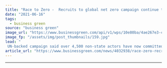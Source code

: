 ```yaml
---
title: "Race to Zero -  Recruits to global net zero campaign continue to surge, as campaign marks first anniversary"
date: "2021-06-16"
tags: 
  - business green
source: "business green"
image_url: "https://www.businessgreen.com/api/v1/wps/10e80ba/4ae267e3-ce3a-4125-a731-8d3463436d18/4/0409-vesta-wind-farm-kenya-185x114.jpg"
image_fp: "/assets/img/post_thumbnails/159.jpg"
lead: "
 UN-backed campaign said over 4,500 non-state actors have now committed to delivering net zero emissions by 2050 at the latest, including many of the world's largest businesses ..."
article_url: "https://www.businessgreen.com/news/4032938/race-zero-recruits-global-net-zero-campaign-continue-surge-campaign-marks-anniversary"
---
```


---
